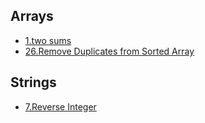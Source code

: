 ## Arrays
+ [1.two sums](https://leetcode-cn.com/problems/two-sum/)
+ [26.Remove Duplicates from Sorted Array](https://leetcode-cn.com/problems/remove-duplicates-from-sorted-array/)

## Strings
+ [7.Reverse Integer](https://leetcode-cn.com/problems/reverse-integer/)
